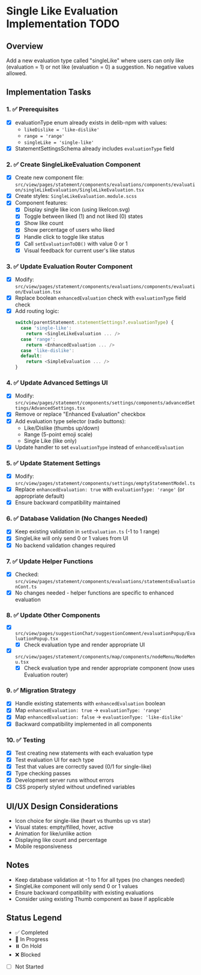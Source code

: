 # Single Like Evaluation Implementation TODO

## Overview
Add a new evaluation type called "singleLike" where users can only like (evaluation = 1) or not like (evaluation = 0) a suggestion. No negative values allowed.

## Implementation Tasks

### 1. ✅ Prerequisites
- [x] evaluationType enum already exists in delib-npm with values:
  - `likeDislike = 'like-dislike'`
  - `range = 'range'`
  - `singleLike = 'single-like'`
- [x] StatementSettingsSchema already includes `evaluationType` field

### 2. ✅ Create SingleLikeEvaluation Component
- [x] Create new component file: `src/view/pages/statement/components/evaluations/components/evaluation/singleLikeEvaluation/SingleLikeEvaluation.tsx`
- [x] Create styles: `SingleLikeEvaluation.module.scss`
- [x] Component features:
  - [x] Display single like icon (using likeIcon.svg)
  - [x] Toggle between liked (1) and not liked (0) states
  - [x] Show like count
  - [x] Show percentage of users who liked
  - [x] Handle click to toggle like status
  - [x] Call `setEvaluationToDB()` with value 0 or 1
  - [x] Visual feedback for current user's like status

### 3. ✅ Update Evaluation Router Component
- [x] Modify: `src/view/pages/statement/components/evaluations/components/evaluation/Evaluation.tsx`
- [x] Replace boolean `enhancedEvaluation` check with `evaluationType` field check
- [x] Add routing logic:
  ```typescript
  switch(parentStatement.statementSettings?.evaluationType) {
    case 'single-like':
      return <SingleLikeEvaluation ... />
    case 'range':
      return <EnhancedEvaluation ... />
    case 'like-dislike':
    default:
      return <SimpleEvaluation ... />
  }
  ```

### 4. ✅ Update Advanced Settings UI
- [x] Modify: `src/view/pages/statement/components/settings/components/advancedSettings/AdvancedSettings.tsx`
- [x] Remove or replace "Enhanced Evaluation" checkbox
- [x] Add evaluation type selector (radio buttons):
  - Like/Dislike (thumbs up/down)
  - Range (5-point emoji scale)
  - Single Like (like only)
- [x] Update handler to set `evaluationType` instead of `enhancedEvaluation`

### 5. ✅ Update Statement Settings
- [x] Modify: `src/view/pages/statement/components/settings/emptyStatementModel.ts`
- [x] Replace `enhancedEvaluation: true` with `evaluationType: 'range'` (or appropriate default)
- [x] Ensure backward compatibility maintained

### 6. ✅ Database Validation (No Changes Needed)
- [x] Keep existing validation in `setEvaluation.ts` (-1 to 1 range)
- [x] SingleLike will only send 0 or 1 values from UI
- [x] No backend validation changes required

### 7. ✅ Update Helper Functions
- [x] Checked: `src/view/pages/statement/components/evaluations/statementsEvaluationCont.ts`
- [x] No changes needed - helper functions are specific to enhanced evaluation

### 8. ✅ Update Other Components
- [x] `src/view/pages/suggestionChat/suggestionComment/evaluationPopup/EvaluationPopup.tsx`
  - [x] Check evaluation type and render appropriate UI
- [x] `src/view/pages/statement/components/map/components/nodeMenu/NodeMenu.tsx`
  - [x] Check evaluation type and render appropriate component (now uses Evaluation router)

### 9. ✅ Migration Strategy
- [x] Handle existing statements with `enhancedEvaluation` boolean
- [x] Map `enhancedEvaluation: true` → `evaluationType: 'range'`
- [x] Map `enhancedEvaluation: false` → `evaluationType: 'like-dislike'`
- [x] Backward compatibility implemented in all components

### 10. ✅ Testing
- [x] Test creating new statements with each evaluation type
- [x] Test evaluation UI for each type
- [x] Test that values are correctly saved (0/1 for single-like)
- [x] Type checking passes
- [x] Development server runs without errors
- [x] CSS properly styled without undefined variables

## UI/UX Design Considerations
- Icon choice for single-like (heart vs thumbs up vs star)
- Visual states: empty/filled, hover, active
- Animation for like/unlike action
- Displaying like count and percentage
- Mobile responsiveness

## Notes
- Keep database validation at -1 to 1 for all types (no changes needed)
- SingleLike component will only send 0 or 1 values
- Ensure backward compatibility with existing evaluations
- Consider using existing Thumb component as base if applicable

## Status Legend
- ✅ Completed
- 🔄 In Progress
- ⏸️ On Hold
- ❌ Blocked
- [ ] Not Started